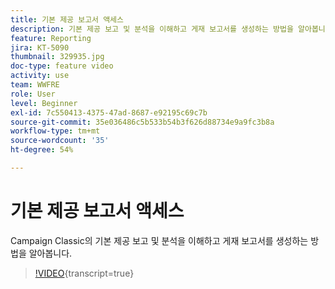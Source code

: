 ```yaml
---
title: 기본 제공 보고서 액세스
description: 기본 제공 보고 및 분석을 이해하고 게재 보고서를 생성하는 방법을 알아봅니다.
feature: Reporting
jira: KT-5090
thumbnail: 329935.jpg
doc-type: feature video
activity: use
team: WWFRE
role: User
level: Beginner
exl-id: 7c550413-4375-47ad-8687-e92195c69c7b
source-git-commit: 35e036486c5b533b54b3f626d88734e9a9fc3b8a
workflow-type: tm+mt
source-wordcount: '35'
ht-degree: 54%

---
```


# 기본 제공 보고서 액세스

Campaign Classic의 기본 제공 보고 및 분석을 이해하고 게재 보고서를 생성하는 방법을 알아봅니다.

>[!VIDEO](https://video.tv.adobe.com/v/3449493?quality=12&learn=on&captions=kor){transcript=true}
